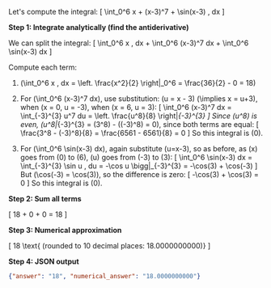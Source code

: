 Let's compute the integral:
\[
\int_0^6 x + (x-3)^7 + \sin(x-3) \, dx
\]

**Step 1: Integrate analytically (find the antiderivative)**

We can split the integral:
\[
\int_0^6 x \, dx + \int_0^6 (x-3)^7 dx + \int_0^6 \sin(x-3) dx
\]

Compute each term:

1. \(\int_0^6 x \, dx = \left. \frac{x^2}{2} \right|_0^6 = \frac{36}{2} - 0 = 18\)

2. For \(\int_0^6 (x-3)^7 dx\), use substitution: \(u = x - 3\) \(\implies x = u+3\), when \(x = 0, u = -3\), when \(x = 6, u = 3\):
   \[
   \int_0^6 (x-3)^7 dx = \int_{-3}^{3} u^7 du = \left. \frac{u^8}{8} \right|_{-3}^{3}
   \]
   Since \(u^8\) is even, \(u^8|_{-3}^{3} = (3^8) - ((-3)^8) = 0\), since both terms are equal:
   \[
   \frac{3^8 - (-3)^8}{8} = \frac{6561 - 6561}{8} = 0
   \]
   So this integral is \(0\).

3. For \(\int_0^6 \sin(x-3) dx\), again substitute \(u=x-3\), so as before, as \(x\) goes from \(0\) to \(6\), \(u\) goes from \(-3\) to \(3\):
   \[
   \int_0^6 \sin(x-3) dx = \int_{-3}^{3} \sin u \, du = -\cos u \bigg|_{-3}^{3} = -\cos(3) + \cos(-3)
   \]
   But \(\cos(-3) = \cos(3)\), so the difference is zero:
   \[
   -\cos(3) + \cos(3) = 0
   \]
   So this integral is \(0\).

**Step 2: Sum all terms**

\[
18 + 0 + 0 = 18
\]

**Step 3: Numerical approximation**

\[
18 \text{ (rounded to 10 decimal places: 18.0000000000)}
\]

**Step 4: JSON output**

```json
{"answer": "18", "numerical_answer": "18.0000000000"}
```